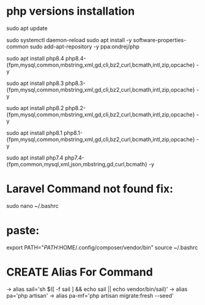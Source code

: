 # php versions installation
sudo apt update

sudo systemctl daemon-reload
sudo apt install -y software-properties-common
sudo add-apt-repository -y ppa:ondrej/php

sudo apt install php8.4 php8.4-{fpm,mysql,common,mbstring,xml,gd,cli,bz2,curl,bcmath,intl,zip,opcache} -y

sudo apt install php8.3 php8.3-{fpm,mysql,common,mbstring,xml,gd,cli,bz2,curl,bcmath,intl,zip,opcache} -y

sudo apt install php8.2 php8.2-{fpm,mysql,common,mbstring,xml,gd,cli,bz2,curl,bcmath,intl,zip,opcache} -y

sudo apt install php8.1 php8.1-{fpm,mysql,common,mbstring,xml,gd,cli,bz2,curl,bcmath,intl,zip,opcache} -y

sudo apt install php7.4 php7.4-{fpm,common,mysql,xml,json,mbstring,gd,curl,bcmath} -y


# Laravel Command not found fix:
sudo nano ~/.bashrc
# paste:
export PATH="$PATH:$HOME/.config/composer/vendor/bin"
source ~/.bashrc

# CREATE Alias For Command
-> alias sail='sh $([ -f sail ] && echo sail || echo vendor/bin/sail)'
-> alias pa='php artisan'
-> alias pa-mf='php artisan migrate:fresh --seed'
